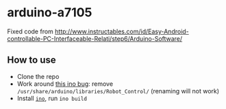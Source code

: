 arduino-a7105
=============

Fixed code from http://www.instructables.com/id/Easy-Android-controllable-PC-Interfaceable-Relati/step6/Arduino-Software/


How to use
----------

* Clone the repo
* Work around [this ino bug](https://github.com/amperka/ino/issues/134): remove `/usr/share/arduino/libraries/Robot_Control/` (renaming will not work)
* Install [`ino`](https://github.com/amperka/ino/), run `ino build`
